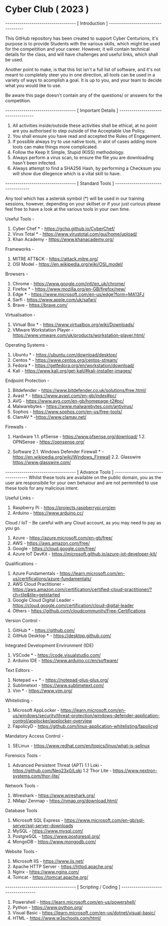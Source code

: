 # Cyber Club ( 2023 )

----------------------------------- [ Introduction ] -----------------------------------

This GitHub repository has been created to support Cyber Centurions, it's purpose is to provide Students with the various skills, which might be used for the compeitition and your career. However, it will contain  technical details for the class, and will have challenges and useful links, which shall be used.

Another point to make, is that this list isn't a full list of software, and it's not meant to completely steer you in one direction, all tools can be used in a variety of ways to acomplish a goal. It is up to you, and your team to decide what you would like to use.

Be aware this page doesn't contain any of the questions/ or answers for the competition.

----------------------------------- [ Important Details ] -----------------------------------

1. All activities inside/outside these activities shall be ethical, at no point are you authorised to step outside of the Acceptable Use Policy.
2. You shall ensure you have read and accepted the Rules of Engagement.
3. If possible always try to use native tools, in alot of cases adding more tools can make things more complicated. 
4. Follow the Keep It Simple, Stupid (KISS) methodology. 
5. Always perform a virus scan, to ensure the file you are downloading hasn't been infected.
6. Always attempt to find a SHA256 Hash, by performing a Checksum  you will show due dilegence which is a vital skill to have. 

----------------------------------- [ Standard Tools ] -----------------------------------

Any tool which has a asterisk symbol (*) will be used in our training sessions, however, depending on your skillset or if your just curious please feel free to have a look at the various tools in your own time.

Useful Tools - 
1. Cyber Chef * - https://gchq.github.io/CyberChef/
2. Virus Total * - https://www.virustotal.com/gui/home/upload/
3. Khan Academy  - https://www.khanacademy.org/

Frameworks - 
1. MITRE ATT&CK - https://attack.mitre.org/
2. OSI Model - https://en.wikipedia.org/wiki/OSI_model/

Browsers -
1. Chrome - https://www.google.com/intl/en_uk/chrome/
2. Firefox * - https://www.mozilla.org/en-GB/firefox/new/
3. Edge * - https://www.microsoft.com/en-us/edge?form=MA13FJ
4. Sarfi - https://www.apple.com/uk/safari/
5. Brave - https://brave.com/

Virtualisation - 
1. Virtual Box * - https://www.virtualbox.org/wiki/Downloads/
2. VMware Workstation Player - https://www.vmware.com/uk/products/workstation-player.html/

Operating Systems - 
1. Ubuntu * - https://ubuntu.com/download/desktop/
2. Centos * - https://www.centos.org/centos-stream/
3. Fedora * - https://getfedora.org/en/workstation/download/
4. Kali - https://www.kali.org/get-kali/#kali-installer-images/

Endpoint Protection - 
1. Bitdefender - https://www.bitdefender.co.uk/solutions/free.html/
2. Avast *  - https://www.avast.com/en-gb/index#pc/
3. AVG - https://www.avg.com/en-gb/homepage-t2#pc/
4. Malwarebytes - https://www.malwarebytes.com/antivirus/
5. Sophos - https://www.sophos.com/en-us/free-tools/
6. ClamAV * -https://www.clamav.net/

Firewalls - 

1. Hardware
1.1. pfSense - https://www.pfsense.org/download/ 
1.2. OPNSense - https://opnsense.org/

2. Software
2.1. Windows Defender Firewall * - https://en.wikipedia.org/wiki/Windows_Firewall
2.2. Glasswire https://www.glasswire.com/

----------------------------------- [ Advance Tools ] -----------------------------------
Whilst these tools are available on the public domain, you as the user are responsibile for your own behaiour and are not permmited to use these tools for any malicious intent.

Useful Links - 
1. Raspberry Pi - https://projects.raspberrypi.org/en
2. Arduino - https://www.arduino.cc/

Cloud / IoT -
Be careful with any Cloud account, as you may need to pay as you go.
1. Azure - https://azure.microsoft.com/en-gb/free/
2. AWS - https://aws.amazon.com/free/
3. Google - https://cloud.google.com/free/
4. Azure IoT DevKit - https://microsoft.github.io/azure-iot-developer-kit/

Qualifications - 
1. Azure Fundamentals - https://learn.microsoft.com/en-us/certifications/azure-fundamentals/
2. AWS Cloud Practitioner - https://aws.amazon.com/certification/certified-cloud-practitioner/?ch=tile&tile=getstarted
3. Google Cloud Digital Leader - https://cloud.google.com/certification/cloud-digital-leader
4. Others - https://github.com/cloudcommunity/Free-Certifications

Version Control -
1. GitHub * - https://github.com/
2. GitHub Desktop * - https://desktop.github.com/

Integrated Development Environment (IDE)
1. VSCode * - https://code.visualstudio.com/
2. Arduino IDE - https://www.arduino.cc/en/software/

Text Editors - 
1. Notepad ++ * - https://notepad-plus-plus.org/
2. Sublimetext - https://www.sublimetext.com/
3. Vim * - https://www.vim.org/

Whitelisting - 
1. Microsoft AppLocker - https://learn.microsoft.com/en-us/windows/security/threat-protection/windows-defender-application-control/applocker/applocker-overview
2. FapolicyD - https://github.com/linux-application-whitelisting/fapolicyd

Mandatory Access Control - 
1. SELinux - https://www.redhat.com/en/topics/linux/what-is-selinux

Forensics Tools - 
1. Advanced Persistent Threat (APT)
1.1 Loki - https://github.com/Neo23x0/Loki
1.2 Thor Lite - https://www.nextron-systems.com/thor-lite/

Network  Tools - 
1. Wireshark - https://www.wireshark.org/
2. NMap/ Zenmap - https://nmap.org/download.html/

Database Tools
1. Microsoft SQL Express - https://www.microsoft.com/en-gb/sql-server/sql-server-downloads
2. MySQL - https://www.mysql.com/ 
3. PostgreSQL - https://www.postgresql.org/
4. MongoDB - https://www.mongodb.com/

Website Tools -
1. Microsoft IIS - https://www.iis.net/
2. Apache HTTP Server - https://httpd.apache.org/
3. Nginx - https://www.nginx.com/
4. Tomcat - https://tomcat.apache.org/


----------------------------------- [ Scripting / Coding ] -----------------------------------

1. Powershell - https://learn.microsoft.com/en-us/powershell/
2. Python - https://www.python.org/
3. Visual Basic - https://learn.microsoft.com/en-us/dotnet/visual-basic/
4. HTML - https://www.w3schools.com/html/
